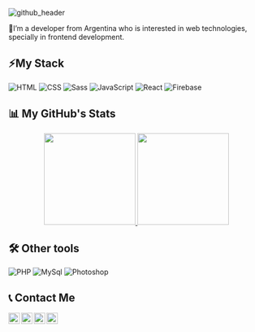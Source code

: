 
![github_header](https://user-images.githubusercontent.com/50279534/108275453-20b7b000-7155-11eb-835e-ebf1e03ea1a2.png)


📌I’m a developer from Argentina who is interested in web technologies, specially in frontend development.

## ⚡My Stack

![HTML](https://img.shields.io/badge/HTML-000?style=for-the-badge&logo=html5) ![CSS](https://img.shields.io/badge/CSS-000?style=for-the-badge&logo=css3&logoColor=1572B6) ![Sass](https://img.shields.io/badge/Sass-000?style=for-the-badge&logo=sass) ![JavaScript](https://img.shields.io/badge/JavaScript-000?style=for-the-badge&logo=javascript) ![React](https://img.shields.io/badge/React-000?style=for-the-badge&logo=react) ![Firebase](https://img.shields.io/badge/firebase-000?style=for-the-badge&logo=firebase&logoColor=FFCB2D)
## 📊 My GitHub's Stats

<p align="center">
<a href="https://github.com/matisantillan11">
  <img height="180em" src="https://github-readme-stats-eight-theta.vercel.app/api?username=matisantillan11&show_icons=true&include_all_commits=true&count_private=true"/>
  <img height="180em" src="https://github-readme-stats-eight-theta.vercel.app/api/top-langs/?username=matisantillan11&layout=compact&langs_count=5"/>
</a>
</p>

## 🛠 Other tools
![PHP](https://img.shields.io/badge/PHP-000?style=for-the-badge&logo=PHP) ![MySql](https://img.shields.io/badge/MySql-000?style=for-the-badge&logo=mysql) ![Photoshop](https://img.shields.io/badge/PHOTOSHOP-000?style=for-the-badge&logo=adobe-photoshop)

## 📞 Contact Me
<p align="center">
  <a href="https://twitter.com/">
    <img align="left" alt="Ajay's Twitter" width="22px" src="https://cdn.jsdelivr.net/npm/simple-icons@v3/icons/twitter.svg" />
  </a>
  <a href="https://www.linkedin.com/in/matisantillan11/">
    <img align="left" alt="Mati's Linkdein" width="22px" src="https://cdn.jsdelivr.net/npm/simple-icons@v3/icons/linkedin.svg" />
  </a>
  <a href="https://github.com/Matisantillan11">
    <img align="left" alt="Mati's Github" width="22px" src="https://cdn.jsdelivr.net/npm/simple-icons@v3/icons/github.svg" />
  </a>
  <a href="https://github.com/Matisantillan11">
    <img align="left" alt="Mati's Github" width="22px" src="https://cdn.jsdelivr.net/npm/simple-icons@v3/icons/gmail.svg" />
  </a>
</p>
